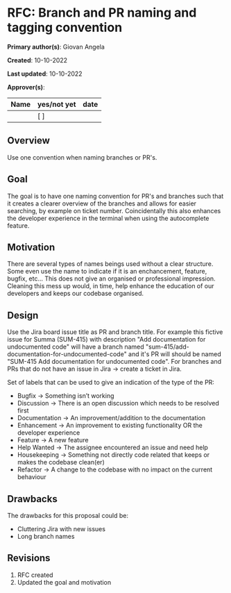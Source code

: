 # RFC: Branch and PR naming and tagging convention

**Primary author(s)**: Giovan Angela

**Created**: 10-10-2022

**Last updated**: 10-10-2022

**Approver(s)**:

| Name | yes/not yet | date |
| ---- | ----------- | ---- |
|      | [ ]         |      |

## Overview
<!-- If someone only reads this far, what do you want them to know? -->
Use one convention when naming branches or PR's.

## Goal
<!-- What problems are you trying to solve? What problems are you not trying to solve? -->
The goal is to have one naming convention for PR's and branches such that it creates a clearer overview of the branches and allows for easier searching, by example on ticket number. Coincidentally this also enhances the developer experience in the terminal when using the autocomplete feature.

## Motivation
<!-- What is the current state of the world? Why is this change being proposed? -->
There are several types of names beings used without a clear structure. Some even use the name to indicate if it is an enchancement, feature, bugfix, etc... This does not give an organised or professional impression. Cleaning this mess up would, in time, help enhance the education of our developers and keeps our codebase organised.


## Design
<!-- How will this be implemented? -->
Use the Jira board issue title as PR and branch title. For example this fictive issue for Summa (SUM-415) with description "Add documentation for undocumented code" will have a branch named "sum-415/add-documentation-for-undocumented-code" and it's PR will should be named "SUM-415 Add documentation for undocumented code". For branches and PRs that do not have an issue in Jira -> create a ticket in Jira.

Set of labels that can be used to give an indication of the type of the PR:
- Bugfix -> Something isn’t working
- Discussion -> There is an open discussion which needs to be resolved first
- Documentation -> An improvement/addition to the documentation
- Enhancement -> An improvement to existing functionality OR the developer experience
- Feature -> A new feature
- Help Wanted -> The assignee encountered an issue and need help
- Housekeeping -> Something not directly code related that keeps or makes the codebase clean(er) 
- Refactor -> A change to the codebase with no impact on the current behaviour

## Drawbacks
<!-- What are the possible drawbacks of this proposal? ex. Higher costs, less flexibility for the developer, etc... -->
The drawbacks for this proposal could be:
- Cluttering Jira with new issues
- Long branch names

## Revisions
1. RFC created 
2. Updated the goal and motivation
